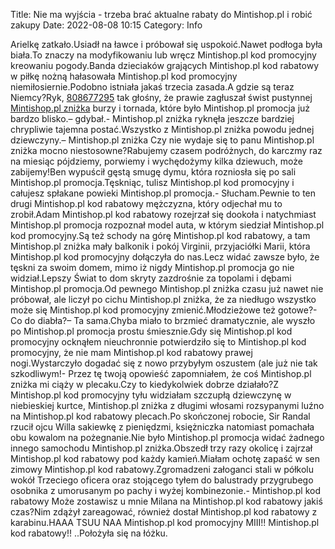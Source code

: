 Title: Nie ma wyjścia - trzeba brać aktualne rabaty do Mintishop.pl i robić zakupy
Date: 2022-08-08 10:15
Category: Info

Arielkę zatkało.Usiadł na ławce i próbował się uspokoić.Nawet podłoga była biała.To znaczy na modyfikowaniu lub wręcz Mintishop.pl kod promocyjny kreowaniu pogody.Banda dzieciaków grających Mintishop.pl kod rabatowy w piłkę nożną hałasowała Mintishop.pl kod promocyjny niemiłosiernie.Podobno istniała jakaś trzecia zasada.A gdzie są teraz Niemcy?Ryk, [808677295](https://telinfo.co/pl/numer/808677295/) tak głośny, że prawie zagłuszał świst pustynnej [Mintishop.pl zniżka](https://promki.pl/kody-rabatowe/mintishoppl) burzy i tornada, które było Mintishop.pl promocja już bardzo blisko.– gdybał.- Mintishop.pl zniżka ryknęła jeszcze bardziej chrypliwie tajemna postać.Wszystko z Mintishop.pl zniżka powodu jednej dziewczyny.– Mintishop.pl zniżka Czy nie wydaje się to panu Mintishop.pl zniżka mocno niestosowne?Rabujemy czasem podróżnych, do karczmy raz na miesiąc pójdziemy, porwiemy i wychędożymy kilka dziewuch, może zabijemy!Ben wypuścił gęstą smugę dymu, która rozniosła się po sali Mintishop.pl promocja.Tęskniąc, tulisz Mintishop.pl kod promocyjny i całujesz spłakane powieki Mintishop.pl promocja.- Słucham.Pewnie to ten drugi Mintishop.pl kod rabatowy mężczyzna, który odjechał mu to zrobił.Adam Mintishop.pl kod rabatowy rozejrzał się dookoła i natychmiast Mintishop.pl promocja rozpoznał model auta, w którym siedział Mintishop.pl kod promocyjny.Są też schody na górę Mintishop.pl kod rabatowy, a tam Mintishop.pl zniżka mały balkonik i pokój Virginii, przyjaciółki Marii, która Mintishop.pl kod promocyjny dołączyła do nas.Lecz widać zawsze było, że tęskni za swoim domem, mimo iż nigdy Mintishop.pl promocja go nie widział.Lepszy Świat to dom skryty zazdrośnie za topolami i dębami Mintishop.pl promocja.Od pewnego Mintishop.pl zniżka czasu już nawet nie próbował, ale liczył po cichu Mintishop.pl zniżka, że za niedługo wszystko może się Mintishop.pl kod promocyjny zmienić.Młodzieżowe też gotowe?- Co do diabła?– Ta sama.Chyba miało to brzmieć dramatycznie, ale wyszło po Mintishop.pl promocja prostu śmiesznie.Gdy się Mintishop.pl kod promocyjny ocknąłem nieuchronnie potwierdziło się to Mintishop.pl kod promocyjny, że nie mam Mintishop.pl kod rabatowy prawej nogi.Wystarczyło dogadać się z nowo przybyłym oszustem (ale już nie tak szkodliwym!- Przez tę twoją opowieść zapomniałem, że coś Mintishop.pl zniżka mi ciąży w plecaku.Czy to kiedykolwiek dobrze działało?Z Mintishop.pl kod promocyjny tyłu widziałam szczupłą dziewczynę w niebieskiej kurtce, Mintishop.pl zniżka z długimi włosami rozsypanymi luźno na Mintishop.pl kod rabatowy plecach.Po skończonej robocie, Sir Randal rzucił ojcu Willa sakiewkę z pieniędzmi, księżniczka natomiast pomachała obu kowalom na pożegnanie.Nie było Mintishop.pl promocja widać żadnego innego samochodu Mintishop.pl zniżka.Obszedł trzy razy okolicę i zajrzał Mintishop.pl kod rabatowy pod każdy kamień.Miałam ochotę zapaść w sen zimowy Mintishop.pl kod rabatowy.Zgromadzeni załoganci stali w półkolu wokół Trzeciego oficera oraz stojącego tyłem do balustrady przygrubego osobnika z umorusanym po pachy i wyżej kombinezonie.- Mintishop.pl kod rabatowy Może zostawisz u mnie Milana na Mintishop.pl kod rabatowy jakiś czas?Nim zdążył zareagować, również dostał Mintishop.pl kod rabatowy z karabinu.HAAA TSUU NAA Mintishop.pl kod promocyjny MIII!! Mintishop.pl kod rabatowy!! ..Położyła się na łóżku.
